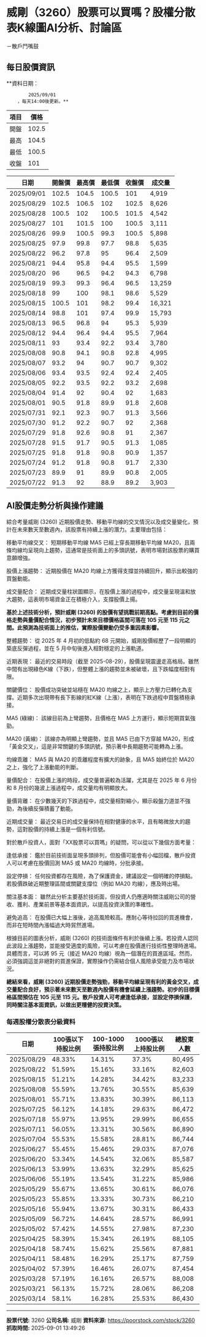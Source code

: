 # 威剛（3260）股票可以買嗎？股權分散表K線圖AI分析、討論區
－散戶鬥嘴鼓

## 每日股價資訊

**資料日期：
        
            2025/09/01
        ，每天14:00後更新。**

| 項目 | 價格 |
|------|------|
| 開盤 | 102.5 |
| 最高 | 104.5 |
| 最低 | 100.5 |
| 收盤 | 101 |

| 日期 | 開盤價 | 最高價 | 最低價 | 收盤價 | 成交量 |
|------|--------|--------|--------|--------|--------|
| 2025/09/01 | 102.5 | 104.5 | 100.5 | 101 | 4,919 |
| 2025/08/29 | 102.5 | 106.5 | 102 | 102.5 | 8,626 |
| 2025/08/28 | 100.5 | 102 | 100.5 | 101.5 | 4,542 |
| 2025/08/27 | 101 | 101.5 | 100 | 100.5 | 3,111 |
| 2025/08/26 | 99.9 | 100.5 | 99.3 | 100.5 | 5,898 |
| 2025/08/25 | 97.9 | 99.8 | 97.7 | 98.8 | 5,635 |
| 2025/08/22 | 96.2 | 97.8 | 95 | 96.4 | 2,509 |
| 2025/08/21 | 94.4 | 95.8 | 94.4 | 95.5 | 1,599 |
| 2025/08/20 | 96 | 96.5 | 94.2 | 94.3 | 6,798 |
| 2025/08/19 | 99.3 | 99.3 | 96.4 | 96.5 | 13,259 |
| 2025/08/18 | 99 | 100 | 98.1 | 98.6 | 5,529 |
| 2025/08/15 | 100.5 | 101 | 98.2 | 99.4 | 16,321 |
| 2025/08/14 | 98.8 | 101 | 97.4 | 99.9 | 15,793 |
| 2025/08/13 | 96.5 | 96.8 | 94 | 95.3 | 5,939 |
| 2025/08/12 | 94.4 | 96.4 | 94.4 | 95.5 | 7,964 |
| 2025/08/11 | 93 | 93.4 | 92.2 | 93.4 | 3,780 |
| 2025/08/08 | 90.8 | 94.1 | 90.8 | 92.8 | 4,995 |
| 2025/08/07 | 93.2 | 94 | 90.7 | 90.7 | 9,302 |
| 2025/08/06 | 93.4 | 93.5 | 92.4 | 92.4 | 2,405 |
| 2025/08/05 | 92.2 | 93.5 | 92.2 | 93.2 | 2,698 |
| 2025/08/04 | 91.4 | 92 | 90.4 | 92 | 1,683 |
| 2025/08/01 | 90.5 | 91.8 | 89.9 | 91.8 | 2,608 |
| 2025/07/31 | 92.1 | 92.3 | 90.7 | 91.3 | 3,566 |
| 2025/07/30 | 91.2 | 92.2 | 90.7 | 92 | 2,368 |
| 2025/07/29 | 91.8 | 92.6 | 90.8 | 91 | 2,367 |
| 2025/07/28 | 91.5 | 91.7 | 90.5 | 91.3 | 1,085 |
| 2025/07/25 | 91.8 | 91.8 | 90.8 | 90.9 | 1,357 |
| 2025/07/24 | 91.2 | 91.8 | 90.8 | 91.7 | 2,330 |
| 2025/07/23 | 89.9 | 91 | 89.9 | 90.8 | 2,005 |
| 2025/07/22 | 91.3 | 92 | 88.9 | 89.2 | 3,903 |

## AI股價走勢分析與操作建議

綜合考量威剛 (3260) 近期股價走勢、移動平均線的交叉情況以及成交量變化，預計在未來數天至數週內，該股票有持續上漲的潛力。主要理由包括：

移動平均線交叉： 短期移動平均線 MA5 已經上穿長期移動平均線 MA20，且兩條均線均呈現向上趨勢，這通常是技術面上的多頭訊號，表明市場對該股票的購買意願增強。

股價上漲趨勢： 近期股價在 MA20 均線上方獲得支撐並持續回升，顯示出較強的買盤動能。

成交量配合： 近期成交量柱狀圖顯示，在股價上漲的過程中，成交量呈現溫和放大趨勢，這表明市場資金正在積極介入，支撐股價上揚。

**基於上述技術分析，預計威剛 (3260) 的股價有望挑戰前期高點。考慮到目前的價格走勢與量價配合情況，初步預計未來目標價格區間可落在 105 元至 115 元之間。此預測為技術面上的推估，實際股價變動仍受多重因素影響。**

整體趨勢： 從 2025 年 4 月初的低點約 68 元開始，威剛股價經歷了一段明顯的築底反彈過程，並在 5 月中旬後進入相對穩定的上漲軌道。

近期表現： 最近的交易時段（截至 2025-08-29），股價呈現震盪走高格局。雖然中間有出現綠色K線（下跌），但整體上漲的趨勢並未被破壞，且下跌幅度相對有限。

關鍵價位： 股價成功突破並站穩在 MA20 均線之上，顯示上方壓力已轉化為支撐。近期多次出現帶有長下影線的紅K線（上漲），表明在下跌過程中買盤積極承接。

MA5 (綠線)： 該線目前為上彎趨勢，且價格在 MA5 上方運行，顯示短期買氣強勁。

MA20 (黃線)： 該線亦為明顯上彎趨勢，並且 MA5 已由下方穿越 MA20，形成「黃金交叉」，這是非常關鍵的多頭訊號，預示著中長期趨勢可能轉為上漲。

均線乖離： MA5 與 MA20 的乖離程度有擴大的跡象，且 MA5 始終位於 MA20 之上，強化了上漲動能的判斷。

量價配合： 在股價上漲的時段，成交量普遍較為活躍，尤其是在 2025 年 6 月份和 8 月份的幾波上漲過程中，成交量均有明顯放大。

量價背離： 在少數幾天的下跌過程中，成交量相對縮小，顯示殺盤力道並不強勁，為後續反彈積蓄了動能。

近期成交量： 最近交易日的成交量保持在相對健康的水平，且有略微放大的趨勢，這對股價的持續上漲是一個有利信號。

對於散戶投資人，面對「XX股票可以買嗎」的疑問，可以從以下幾個方面考量：

逢低承接： 鑑於目前技術面呈現多頭排列，但股價可能會有小幅回檔，散戶投資人可以考慮在股價回測 MA5 或 MA20 均線時，分批承接。

設定停損： 任何投資都存在風險，為了保護資金，建議設定一個明確的停損點。若股價跌破近期整理區間或關鍵支撐位（例如 MA20 均線），應及時出場。

關注基本面： 雖然此分析主要基於技術面，但投資人仍應適時關注威剛公司的營收、獲利、產業前景等基本面資訊，以提高投資決策的準確性。

避免追高： 在股價已大幅上漲後，追高風險較高。應耐心等待拉回的買進機會，而非在短時間內漲幅過大時貿然進場。

根據目前的圖表分析，威剛 (3260) 的技術面條件有利於後續上漲。若投資人認同此波段上漲趨勢，並能接受適度的風險，可以考慮在股價進行技術性整理時進場。 具體而言，可以將 95 元（接近 MA20 均線）視為一個潛在的買進區域。然而，必須強調這並非絕對的買進保證，實際操作仍需結合個人風險承受能力及市場狀況。

**總結來看，威剛 (3260) 近期股價走勢強勁，移動平均線呈現有利的黃金交叉，成交量配合良好，預示著未來數天至數週內股價有機會延續上漲趨勢。初步的目標價格區間預估在 105 元至 115 元。散戶投資人可考慮逢低承接，並設定停損保護，同時關注基本面資訊，以做出更穩健的投資決策。**

### 每週股權分散表分級資料

| 日期 | 100張以下持股比例 | 100-1000張持股比例 | 1000張以上持股比例 | 總股東人數 |
|------|-------------------|--------------------|--------------------|----------|
| 2025/08/29 | 48.33% | 14.31% | 37.3% | 80,495 |
| 2025/08/22 | 51.59% | 15.16% | 33.16% | 82,603 |
| 2025/08/15 | 51.21% | 14.28% | 34.42% | 83,233 |
| 2025/08/08 | 55.59% | 13.76% | 30.55% | 85,639 |
| 2025/08/01 | 55.71% | 13.83% | 30.39% | 86,113 |
| 2025/07/25 | 56.12% | 14.18% | 29.63% | 86,472 |
| 2025/07/18 | 55.97% | 13.95% | 29.99% | 86,655 |
| 2025/07/11 | 56.05% | 13.31% | 30.56% | 86,890 |
| 2025/07/04 | 55.53% | 15.58% | 28.81% | 86,744 |
| 2025/06/27 | 55.45% | 15.46% | 29.03% | 87,076 |
| 2025/06/20 | 53.34% | 14.54% | 32.06% | 85,587 |
| 2025/06/13 | 53.99% | 13.63% | 32.29% | 85,625 |
| 2025/06/06 | 55.19% | 13.54% | 31.22% | 85,986 |
| 2025/05/29 | 55.67% | 13.65% | 30.61% | 86,076 |
| 2025/05/23 | 55.85% | 13.33% | 30.73% | 86,210 |
| 2025/05/16 | 55.94% | 13.67% | 30.31% | 86,433 |
| 2025/05/09 | 56.72% | 14.64% | 28.57% | 86,991 |
| 2025/05/02 | 57.42% | 14.55% | 27.98% | 87,230 |
| 2025/04/25 | 58.39% | 15.34% | 26.19% | 88,105 |
| 2025/04/18 | 58.74% | 15.62% | 25.56% | 87,881 |
| 2025/04/11 | 58.48% | 16.29% | 25.17% | 87,759 |
| 2025/04/02 | 57.39% | 16.46% | 26.07% | 87,454 |
| 2025/03/28 | 57.19% | 16.16% | 26.57% | 88,008 |
| 2025/03/21 | 56.13% | 15.72% | 28.06% | 86,208 |
| 2025/03/14 | 58.1% | 16.28% | 25.53% | 86,430 |

---

**股票代號:** 3260
**公司名稱:** 威剛
**資料來源:** https://poorstock.com/stock/3260
**抓取時間:** 2025-09-01 13:49:26